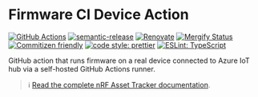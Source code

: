# Firmware CI Device Action

[![GitHub Actions](https://github.com/NordicSemiconductor/cloud-azure-firmware-ci-device-action/workflows/Test%20and%20Release/badge.svg)](https://github.com/NordicSemiconductor/cloud-azure-firmware-ci-device-action/actions)
[![semantic-release](https://img.shields.io/badge/%20%20%F0%9F%93%A6%F0%9F%9A%80-semantic--release-e10079.svg)](https://github.com/semantic-release/semantic-release)
[![Renovate](https://img.shields.io/badge/renovate-enabled-brightgreen.svg)](https://renovatebot.com)
[![Mergify Status](https://img.shields.io/endpoint.svg?url=https://gh.mergify.io/badges/NordicSemiconductor/cloud-azure-firmware-ci-device-action)](https://mergify.io)
[![Commitizen friendly](https://img.shields.io/badge/commitizen-friendly-brightgreen.svg)](http://commitizen.github.io/cz-cli/)
[![code style: prettier](https://img.shields.io/badge/code_style-prettier-ff69b4.svg)](https://github.com/prettier/prettier/)
[![ESLint: TypeScript](https://img.shields.io/badge/ESLint-TypeScript-blue.svg)](https://github.com/typescript-eslint/typescript-eslint)

GitHub action that runs firmware on a real device connected to Azure IoT hub via a self-hosted GitHub Actions runner.

> :information_source:
> [Read the complete nRF Asset Tracker documentation](https://nordicsemiconductor.github.io/asset-tracker-cloud-docs/).
